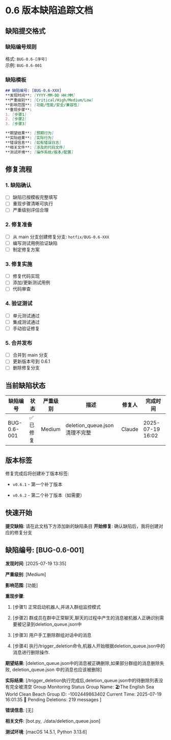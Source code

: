 # 0.6 版本缺陷追踪文档

## 缺陷提交格式

### 缺陷编号规则
格式: `BUG-0.6-[序号]`  
示例: `BUG-0.6-001`

### 缺陷模板
```markdown
## 缺陷编号: [BUG-0.6-XXX]
**发现时间**: [YYYY-MM-DD HH:MM]
**严重级别**: [Critical/High/Medium/Low]
**影响范围**: [功能/性能/安全/兼容性]
**重现步骤**: 
1. [步骤1]
2. [步骤2]
3. [步骤3]

**期望结果**: [预期行为]
**实际结果**: [实际行为]
**错误信息**: [如有错误日志]
**相关文件**: [涉及的代码文件]
**测试环境**: [操作系统/版本/配置]
```

## 修复流程

### 1. 缺陷确认
- [ ] 缺陷已按模板完整填写
- [ ] 重现步骤清晰可执行
- [ ] 严重级别评估合理

### 2. 修复准备
- [ ] 从 main 分支创建修复分支: `hotfix/BUG-0.6-XXX`
- [ ] 编写测试用例验证缺陷
- [ ] 制定修复方案

### 3. 修复实施
- [ ] 修复代码实现
- [ ] 添加/更新测试用例
- [ ] 代码审查

### 4. 验证测试
- [ ] 单元测试通过
- [ ] 集成测试通过
- [ ] 手动验证修复

### 5. 合并发布
- [ ] 合并到 main 分支
- [ ] 更新版本号到 0.6.1
- [ ] 删除修复分支

## 当前缺陷状态

| 缺陷编号 | 状态 | 严重级别 | 描述 | 修复人 | 完成时间 |
|----------|------|----------|------|--------|----------|
| BUG-0.6-001 | ✅ 已修复 | Medium | deletion_queue.json 清理不完整 | Claude | 2025-07-19 16:02 |

## 版本标签

修复完成后将创建补丁版本标签:

- `v0.6.1` - 第一个补丁版本

- `v0.6.2` - 第二个补丁版本（如需要）

## 快速开始

**提交缺陷**: 请在此文档下方添加新的缺陷条目
**开始修复**: 确认缺陷后，我将创建对应的修复分支

## 缺陷编号: [BUG-0.6-001]

**发现时间**: [2025-07-19 13:35]

**严重级别**: [Medium]

**影响范围**: [功能]

**重现步骤**:

1. [步骤1]
正常启动机器人,并进入群组监控模式

2. [步骤2]
群成员在群中正常聊天,聊天的过程中产生的消息被机器人正确识别需要被记录到deletion_queue.json中

3. [步骤3]
用户手工删除群组对话中的消息

4. [步骤4]
执行/trigger_deletion命令,机器人开始根据deletion_queue.json中的消息进行删除操作.

**期望结果**: [deletion_queue.json中的消息被正确删除,如果部分群组的消息删除失败, deletion_queue.json 中的消息也应该被删除]

**实际结果**: [/trigger_deletion执行完成后,deletion_queue.json中的待删除列表没有完全被清空
Group Monitoring Status
Group Name: 🏖The English Sea World Clean Beach
Group ID: -1002449863402
Current Time: 2025-07-19 16:01:35
💩 Pending Deletions: 219 messages
]

**错误信息**: [无]

**相关文件**: [bot.py, ./data/deletion_queue.json]

**测试环境**: [macOS 14.5.1, Python 3.13.6]